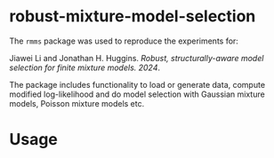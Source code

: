 # robust-mixture-model-selection

The ```rmms``` package was used to reproduce the experiments for:

Jiawei Li and Jonathan H. Huggins. *Robust, structurally-aware model selection for finite mixture models. 2024*.

The package includes functionality to load or generate data, compute modified log-likelihood and do model selection with Gaussian mixture models, Poisson mixture models etc.


# Usage



